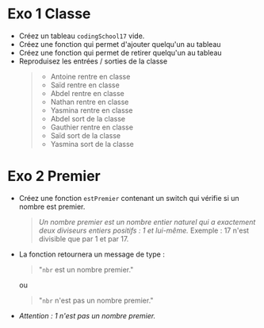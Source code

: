 # Exo 1 Classe

- Créez un tableau `codingSchool17` vide.
- Créez une fonction qui permet d'ajouter quelqu'un au tableau
- Créez une fonction qui permet de retirer quelqu'un au tableau
- Reproduisez les entrées / sorties de la classe
  > - Antoine rentre en classe
  > - Saïd rentre en classe
  > - Abdel rentre en classe
  > - Nathan rentre en classe
  > - Yasmina rentre en classe
  > - Abdel sort de la classe
  > - Gauthier rentre en classe
  > - Saïd sort de la classe
  > - Yasmina sort de la classe

# Exo 2 Premier

- Créez une fonction `estPremier` contenant un switch qui vérifie si un nombre est premier.

  > _Un nombre premier est un nombre entier naturel qui a exactement deux diviseurs entiers positifs : 1 et lui-même._
  > Exemple : 17 n'est divisible que par 1 et par 17.

- La fonction retournera un message de type :

  > "`nbr` est un nombre premier."

  ou

  > "`nbr` n'est pas un nombre premier."

- _Attention : 1 n'est pas un nombre premier._
